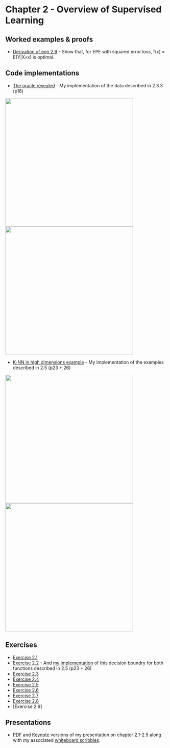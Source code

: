 # Chapter 2 - Overview of Supervised Learning

## Worked examples & proofs

* [Derivation of eqn 2.9](https://github.com/alanjeffares/elements-of-statistical-learning/blob/master/chapter-2/derivation_2.9.pdf) - Show that, for EPE with squared error loss, f(x) = E(Y|X=x) is optimal. 

## Code implementations

* [The oracle revealed](https://github.com/alanjeffares/elements-of-statistical-learning/blob/master/chapter-2/bayes_decision_boundary.R) - My implementation of the data described in 2.3.3 (p16)

<img src="https://raw.githubusercontent.com/alanjeffares/elements-of-statistical-learning/master/chapter-2/images/20_bivariate_means.png"  width="400"> <img src="https://raw.githubusercontent.com/alanjeffares/elements-of-statistical-learning/master/chapter-2/images/Mixed_gaussian_clusters.png"  width="400">


* [K-NN in high dimensions example](https://github.com/alanjeffares/elements-of-statistical-learning/blob/master/chapter-2/example_p23.R) - My implementation of the examples described in 2.5 (p23 + 26)

<img src="https://raw.githubusercontent.com/alanjeffares/elements-of-statistical-learning/master/chapter-2/images/MSE_vs_Dimension_1.png"  width="400"> <img src="https://raw.githubusercontent.com/alanjeffares/elements-of-statistical-learning/master/chapter-2/images/MSE_vs_Dimension_2.png"  width="400">

## Exercises

* [Exercise 2.1](https://github.com/alanjeffares/elements-of-statistical-learning/blob/master/chapter-2/exercise_2.1.pdf)
* [Exercise 2.2](https://github.com/alanjeffares/elements-of-statistical-learning/blob/master/chapter-2/exercise_2.2.pdf) - And [my implementation](https://github.com/alanjeffares/elements-of-statistical-learning/blob/master/chapter-2/bayes_decision_boundary.R) of this decision boundry for both functions described in 2.5 (p23 + 26)
* [Exercise 2.3](https://github.com/alanjeffares/elements-of-statistical-learning/blob/master/chapter-2/exercise_2.3.pdf)
* [Exercise 2.4](https://github.com/alanjeffares/elements-of-statistical-learning/blob/master/chapter-2/exercise_2.4.pdf)
* [Exercise 2.5](https://github.com/alanjeffares/elements-of-statistical-learning/blob/master/chapter-2/exercise_2.5.pdf)
* [Exercise 2.6](https://github.com/alanjeffares/elements-of-statistical-learning/blob/master/chapter-2/exercise_2.6.pdf)
* [Exercise 2.7](https://github.com/alanjeffares/elements-of-statistical-learning/blob/master/chapter-2/exercise_2.7.pdf)
* [Exercise 2.8](https://github.com/alanjeffares/elements-of-statistical-learning/blob/master/chapter-2/exercise_2.8.R)
* [Exercise 2.9]

## Presentations

* [PDF](https://github.com/alanjeffares/elements-of-statistical-learning/blob/master/chapter-2/presentations/slides_2.1-2.5.pdf) and [Keynote](https://github.com/alanjeffares/elements-of-statistical-learning/blob/master/chapter-2/presentations/slides_2.1-2.5.key) versions of my presentation on chapter 2.1-2.5 along with my associated [whiteboard scribbles](https://github.com/alanjeffares/elements-of-statistical-learning/blob/master/chapter-2/presentations/Whiteboard_notes.png).




